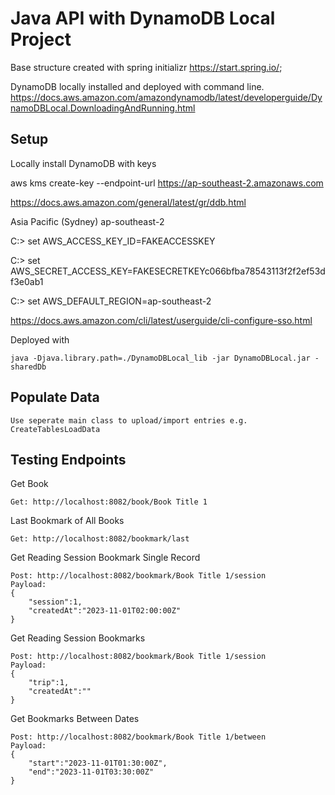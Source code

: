 # Java API with DynamoDB Local Project

Base structure created with spring initializr
https://start.spring.io/;

DynamoDB locally installed and deployed with command line.
https://docs.aws.amazon.com/amazondynamodb/latest/developerguide/DynamoDBLocal.DownloadingAndRunning.html

## Setup
Locally install DynamoDB with keys

aws kms create-key --endpoint-url https://ap-southeast-2.amazonaws.com

https://docs.aws.amazon.com/general/latest/gr/ddb.html

Asia Pacific (Sydney) 	ap-southeast-2

C:\> set AWS_ACCESS_KEY_ID=FAKEACCESSKEY

C:\> set AWS_SECRET_ACCESS_KEY=FAKESECRETKEYc066bfba78543113f2f2ef53df3e0ab1

C:\> set AWS_DEFAULT_REGION=ap-southeast-2

https://docs.aws.amazon.com/cli/latest/userguide/cli-configure-sso.html


Deployed with

    java -Djava.library.path=./DynamoDBLocal_lib -jar DynamoDBLocal.jar -sharedDb

## Populate Data

	Use seperate main class to upload/import entries e.g. CreateTablesLoadData

## Testing Endpoints

Get Book

    Get: http://localhost:8082/book/Book Title 1
    
Last Bookmark of All Books

    Get: http://localhost:8082/bookmark/last

Get Reading Session Bookmark Single Record

    Post: http://localhost:8082/bookmark/Book Title 1/session
    Payload:
    {
        "session":1,
        "createdAt":"2023-11-01T02:00:00Z"
    }

Get Reading Session Bookmarks

    Post: http://localhost:8082/bookmark/Book Title 1/session
    Payload:
    {
        "trip":1,
        "createdAt":""
    }

Get Bookmarks Between Dates

    Post: http://localhost:8082/bookmark/Book Title 1/between
    Payload:
    {
        "start":"2023-11-01T01:30:00Z",
        "end":"2023-11-01T03:30:00Z"
    }
    
